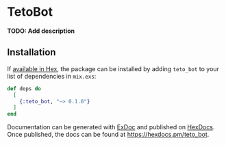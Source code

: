 # TetoBot

**TODO: Add description**

## Installation

If [available in Hex](https://hex.pm/docs/publish), the package can be installed
by adding `teto_bot` to your list of dependencies in `mix.exs`:

```elixir
def deps do
  [
    {:teto_bot, "~> 0.1.0"}
  ]
end
```

Documentation can be generated with [ExDoc](https://github.com/elixir-lang/ex_doc)
and published on [HexDocs](https://hexdocs.pm). Once published, the docs can
be found at <https://hexdocs.pm/teto_bot>.
